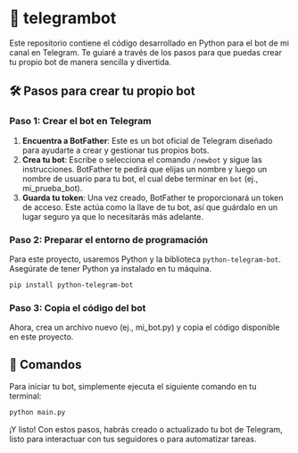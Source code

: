 # 🤖 telegrambot

Este repositorio contiene el código desarrollado en Python para el bot de mi canal en Telegram. Te guiaré a través de los pasos para que puedas crear tu propio bot de manera sencilla y divertida.

## 🛠️ Pasos para crear tu propio bot

### Paso 1: Crear el bot en Telegram

1. **Encuentra a BotFather**: Este es un bot oficial de Telegram diseñado para ayudarte a crear y gestionar tus propios bots.
2. **Crea tu bot**: Escribe o selecciona el comando `/newbot` y sigue las instrucciones. BotFather te pedirá que elijas un nombre y luego un nombre de usuario para tu bot, el cual debe terminar en `bot` (ej., mi_prueba_bot).
3. **Guarda tu token**: Una vez creado, BotFather te proporcionará un token de acceso. Este actúa como la llave de tu bot, así que guárdalo en un lugar seguro ya que lo necesitarás más adelante.

### Paso 2: Preparar el entorno de programación

Para este proyecto, usaremos Python y la biblioteca `python-telegram-bot`. Asegúrate de tener Python ya instalado en tu máquina.

```bash
pip install python-telegram-bot
```

### Paso 3: Copia el código del bot

Ahora, crea un archivo nuevo (ej., mi_bot.py) y copia el código disponible en este proyecto.


## 🚀 Comandos

Para iniciar tu bot, simplemente ejecuta el siguiente comando en tu terminal:

```bash
python main.py
```

¡Y listo! Con estos pasos, habrás creado o actualizado tu bot de Telegram, listo para interactuar con tus seguidores o para automatizar tareas.

